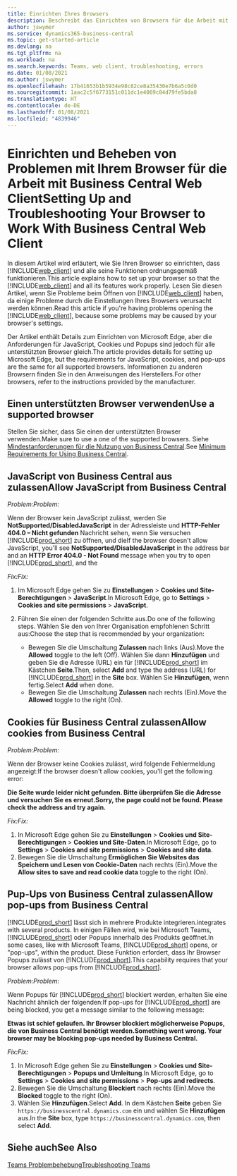 ```yaml
---
title: Einrichten Ihres Browsers
description: Beschreibt das Einrichten von Browsern für die Arbeit mit Business Central und den darin integrierten Produkten.
author: jswymer
ms.service: dynamics365-business-central
ms.topic: get-started-article
ms.devlang: na
ms.tgt_pltfrm: na
ms.workload: na
ms.search.keywords: Teams, web client, troubleshooting, errors
ms.date: 01/08/2021
ms.author: jswymer
ms.openlocfilehash: 17b41653b1b5934e98c82ce8a35430e7b6a5c0d0
ms.sourcegitcommit: 1aac2c5f6773151c011dc1e4069c84d79fe5bda8
ms.translationtype: HT
ms.contentlocale: de-DE
ms.lasthandoff: 01/08/2021
ms.locfileid: "4839946"
---
```

# <a name="setting-up-and-troubleshooting-your-browser-to-work-with-business-central-web-client"></a><span data-ttu-id="17624-103">Einrichten und Beheben von Problemen mit Ihrem Browser für die Arbeit mit Business Central Web Client</span><span class="sxs-lookup"><span data-stu-id="17624-103">Setting Up and Troubleshooting Your Browser to Work With Business Central Web Client</span></span>

<span data-ttu-id="17624-104">In diesem Artikel wird erläutert, wie Sie Ihren Browser so einrichten, dass [!INCLUDE[web_client](includes/web_client.md)] und alle seine Funktionen ordnungsgemäß funktionieren.</span><span class="sxs-lookup"><span data-stu-id="17624-104">This article explains how to set up your browser so that the [!INCLUDE[web_client](includes/web_client.md)] and all its features work properly.</span></span> <span data-ttu-id="17624-105">Lesen Sie diesen Artikel, wenn Sie Probleme beim Öffnen von [!INCLUDE[web_client](includes/web_client.md)] haben, da einige Probleme durch die Einstellungen Ihres Browsers verursacht werden können.</span><span class="sxs-lookup"><span data-stu-id="17624-105">Read this article if you're having problems opening the [!INCLUDE[web_client](includes/web_client.md)], because some problems may be caused by your browser's settings.</span></span>

<span data-ttu-id="17624-106">Der Artikel enthält Details zum Einrichten von Microsoft Edge, aber die Anforderungen für JavaScript, Cookies und Popups sind jedoch für alle unterstützten Browser gleich.</span><span class="sxs-lookup"><span data-stu-id="17624-106">The article provides details for setting up Microsoft Edge, but the requirements for JavaScript, cookies, and pop-ups are the same for all supported browsers.</span></span> <span data-ttu-id="17624-107">Informationen zu anderen Browsern finden Sie in den Anweisungen des Herstellers.</span><span class="sxs-lookup"><span data-stu-id="17624-107">For other browsers, refer to the instructions provided by the manufacturer.</span></span>  

## <a name="use-a-supported-browser"></a><span data-ttu-id="17624-108">Einen unterstützten Browser verwenden</span><span class="sxs-lookup"><span data-stu-id="17624-108">Use a supported browser</span></span>

<span data-ttu-id="17624-109">Stellen Sie sicher, dass Sie einen der unterstützten Browser verwenden.</span><span class="sxs-lookup"><span data-stu-id="17624-109">Make sure to use a one of the supported browsers.</span></span> <span data-ttu-id="17624-110">Siehe [Mindestanforderungen für die Nutzung von Business Central](product-requirements.md#recommended-browsers).</span><span class="sxs-lookup"><span data-stu-id="17624-110">See [Minimum Requirements for Using Business Central](product-requirements.md#recommended-browsers).</span></span>  

## <a name="allow-javascript-from-business-central"></a><span data-ttu-id="17624-111">JavaScript von Business Central aus zulassen</span><span class="sxs-lookup"><span data-stu-id="17624-111">Allow JavaScript from Business Central</span></span>

<span data-ttu-id="17624-112">*Problem:*</span><span class="sxs-lookup"><span data-stu-id="17624-112">*Problem:*</span></span>

<span data-ttu-id="17624-113">Wenn der Browser kein JavaScript zulässt, werden Sie **NotSupported/DisabledJavaScript** in der Adressleiste und **HTTP-Fehler 404.0 – Nicht gefunden** Nachricht sehen, wenn Sie versuchen [!INCLUDE[prod_short](includes/prod_short.md)] zu öffnen, und die</span><span class="sxs-lookup"><span data-stu-id="17624-113">If the browser doesn't allow JavaScript, you'll see **NotSupported/DisabledJavaScript** in the address bar and an **HTTP Error 404.0 - Not Found** message when you try to open [!INCLUDE[prod_short](includes/prod_short.md)], and the</span></span> 

<!-- http://localhost:8080/NotSupported/DisabledJavaScript HTTP Error 404.0 - Not Found
The resource you are looking for has been removed, had its name changed, or is temporarily unavailable. -->

<span data-ttu-id="17624-114">*Fix:*</span><span class="sxs-lookup"><span data-stu-id="17624-114">*Fix:*</span></span>

1. <span data-ttu-id="17624-115">Im Microsoft Edge gehen Sie zu **Einstellungen** > **Cookies und Site-Berechtigungen** > **JavaScript**.</span><span class="sxs-lookup"><span data-stu-id="17624-115">In Microsoft Edge, go to **Settings** > **Cookies and site permissions** > **JavaScript**.</span></span>
2. <span data-ttu-id="17624-116">Führen Sie einen der folgenden Schritte aus.</span><span class="sxs-lookup"><span data-stu-id="17624-116">Do one of the following steps.</span></span> <span data-ttu-id="17624-117">Wählen Sie den von Ihrer Organisation empfohlenen Schritt aus:</span><span class="sxs-lookup"><span data-stu-id="17624-117">Choose the step that is recommended by your organization:</span></span>

    - <span data-ttu-id="17624-118">Bewegen Sie die Umschaltung **Zulassen** nach links (Aus).</span><span class="sxs-lookup"><span data-stu-id="17624-118">Move the **Allowed** toggle to the left (Off).</span></span> <span data-ttu-id="17624-119">Wählen Sie dann **Hinzufügen** und geben Sie die Adresse (URL) ein für [!INCLUDE[prod_short](includes/prod_short.md)] im Kästchen **Seite**.</span><span class="sxs-lookup"><span data-stu-id="17624-119">Then, select **Add** and type the address (URL) for [!INCLUDE[prod_short](includes/prod_short.md)] in the **Site** box.</span></span> <span data-ttu-id="17624-120">Wählen Sie **Hinzufügen**, wenn fertig.</span><span class="sxs-lookup"><span data-stu-id="17624-120">Select **Add** when done.</span></span>
    - <span data-ttu-id="17624-121">Bewegen Sie die Umschaltung **Zulassen** nach rechts (Ein).</span><span class="sxs-lookup"><span data-stu-id="17624-121">Move the **Allowed** toggle to the right (On).</span></span>

## <a name="allow-cookies-from-business-central"></a><span data-ttu-id="17624-122">Cookies für Business Central zulassen</span><span class="sxs-lookup"><span data-stu-id="17624-122">Allow cookies from Business Central</span></span>

<span data-ttu-id="17624-123">*Problem:*</span><span class="sxs-lookup"><span data-stu-id="17624-123">*Problem:*</span></span>

<span data-ttu-id="17624-124">Wenn der Browser keine Cookies zulässt, wird folgende Fehlermeldung angezeigt:</span><span class="sxs-lookup"><span data-stu-id="17624-124">If the browser doesn't allow cookies, you'll get the following error:</span></span>

<span data-ttu-id="17624-125">**Die Seite wurde leider nicht gefunden. Bitte überprüfen Sie die Adresse und versuchen Sie es erneut.**</span><span class="sxs-lookup"><span data-stu-id="17624-125">**Sorry, the page could not be found. Please check the address and try again.**</span></span> 

<span data-ttu-id="17624-126">*Fix:*</span><span class="sxs-lookup"><span data-stu-id="17624-126">*Fix:*</span></span>

1. <span data-ttu-id="17624-127">In Microsoft Edge gehen Sie zu **Einstellungen** > **Cookies und Site-Berechtigungen** > **Cookies und Site-Daten**.</span><span class="sxs-lookup"><span data-stu-id="17624-127">In Microsoft Edge, go to **Settings** > **Cookies and site permissions** > **Cookies and site data**.</span></span>
2. <span data-ttu-id="17624-128">Bewegen Sie die Umschaltung **Ermöglichen Sie Websites das Speichern und Lesen von Cookie-Daten** nach rechts (Ein).</span><span class="sxs-lookup"><span data-stu-id="17624-128">Move the **Allow sites to save and read cookie data** toggle to the right (On).</span></span>  

## <a name="allow-pop-ups-from-business-central"></a><a name="popup"></a><span data-ttu-id="17624-129">Pup-Ups von Business Central zulassen</span><span class="sxs-lookup"><span data-stu-id="17624-129">Allow pop-ups from Business Central</span></span>

[!INCLUDE[prod_short](includes/prod_short.md)] <span data-ttu-id="17624-130">lässt sich in mehrere Produkte integrieren.</span><span class="sxs-lookup"><span data-stu-id="17624-130">integrates with several products.</span></span> <span data-ttu-id="17624-131">In einigen Fällen wird, wie bei Microsoft Teams, [!INCLUDE[prod_short](includes/prod_short.md)] oder Popups innerhalb des Produkts geöffnet.</span><span class="sxs-lookup"><span data-stu-id="17624-131">In some cases, like with Microsoft Teams, [!INCLUDE[prod_short](includes/prod_short.md)] opens, or "pop-ups", within the product.</span></span> <span data-ttu-id="17624-132">Diese Funktion erfordert, dass Ihr Browser Popups zulässt von [!INCLUDE[prod_short](includes/prod_short.md)].</span><span class="sxs-lookup"><span data-stu-id="17624-132">This capability requires that your browser allows pop-ups from [!INCLUDE[prod_short](includes/prod_short.md)].</span></span>

<span data-ttu-id="17624-133">*Problem:*</span><span class="sxs-lookup"><span data-stu-id="17624-133">*Problem:*</span></span>

<span data-ttu-id="17624-134">Wenn Popups für [!INCLUDE[prod_short](includes/prod_short.md)] blockiert werden, erhalten Sie eine Nachricht ähnlich der folgenden:</span><span class="sxs-lookup"><span data-stu-id="17624-134">If pop-ups for [!INCLUDE[prod_short](includes/prod_short.md)] are being blocked, you get a message similar to the following message:</span></span>

<span data-ttu-id="17624-135">**Etwas ist schief gelaufen. Ihr Browser blockiert möglicherweise Popups, die von Business Central benötigt werden.**</span><span class="sxs-lookup"><span data-stu-id="17624-135">**Something went wrong. Your browser may be blocking pop-ups needed by Business Central.**</span></span>

<!--
Something went wrong
Your browser may be blocking pop-ups needed by Business Central.

Change your browser settings to allow pop-ups or allow this for trusted domains, then try again.
If these settings are managed for your organization, you should contact your administrator for assistance.

Try again
-->
<span data-ttu-id="17624-136">*Fix:*</span><span class="sxs-lookup"><span data-stu-id="17624-136">*Fix:*</span></span>

1. <span data-ttu-id="17624-137">In Microsoft Edge gehen Sie zu **Einstellungen** > **Cookies und Site-Berechtigungen** > **Popups und Umleitung**.</span><span class="sxs-lookup"><span data-stu-id="17624-137">In Microsoft Edge, go to **Settings** > **Cookies and site permissions** > **Pop-ups and redirects**.</span></span>
2. <span data-ttu-id="17624-138">Bewegen Sie die Umschaltung **Blockiert** nach rechts (Ein).</span><span class="sxs-lookup"><span data-stu-id="17624-138">Move the **Blocked** toggle to the right (On).</span></span>
3. <span data-ttu-id="17624-139">Wählen Sie **Hinzufügen**.</span><span class="sxs-lookup"><span data-stu-id="17624-139">Select **Add**.</span></span> <span data-ttu-id="17624-140">In dem Kästchen **Seite** geben Sie `https://businesscentral.dynamics.com` ein und wählen Sie **Hinzufügen** aus.</span><span class="sxs-lookup"><span data-stu-id="17624-140">In the **Site** box, type `https://businesscentral.dynamics.com`, then select **Add**.</span></span>

## <a name="see-also"></a><span data-ttu-id="17624-141">Siehe auch</span><span class="sxs-lookup"><span data-stu-id="17624-141">See Also</span></span>

[<span data-ttu-id="17624-142">Teams Problembehebung</span><span class="sxs-lookup"><span data-stu-id="17624-142">Troubleshooting Teams</span></span>](admin-teams-troubleshooting.md)  